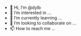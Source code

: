 - 👋 Hi, I’m @dylb
- 👀 I’m interested in ...
- 🌱 I’m currently learning ...
- 💞️ I’m looking to collaborate on ...
- 📫 How to reach me ...

<!---
dylb/dylb is a ✨ special ✨ repository because its `README.md` (this file) appears on your GitHub profile.
You can click the Preview link to take a look at your changes.
--->
